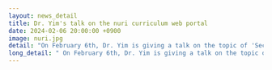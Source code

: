 ```yaml
---
layout: news_detail
title: Dr. Yim's talk on the nuri curriculum web portal
date: 2024-02-06 20:00:00 +0900
image: nuri.jpg
detail: "On February 6th, Dr. Yim is giving a talk on the topic of 'Secrets of Child Brain Development-bilingualism'. You can find her lecture on the Nuri Curriculum web portal, which is under the Ministry of Education."
long_detail: " On February 6th, Dr. Yim is giving a talk on the topic of Secrets of Child Brain Development Bilingualism. You can find her lecture on the Nuri Curriculum web portal, which is under the Ministry of Education. "
---
```


